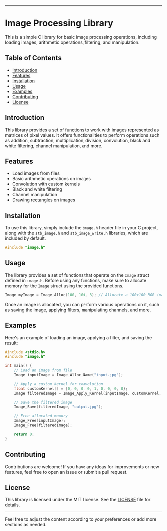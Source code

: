 

---

# Image Processing Library

This is a simple C library for basic image processing operations, including loading images, arithmetic operations, filtering, and manipulation.

## Table of Contents

- [Introduction](#introduction)
- [Features](#features)
- [Installation](#installation)
- [Usage](#usage)
- [Examples](#examples)
- [Contributing](#contributing)
- [License](#license)

## Introduction

This library provides a set of functions to work with images represented as matrices of pixel values. It offers functionalities to perform operations such as addition, subtraction, multiplication, division, convolution, black and white filtering, channel manipulation, and more.

## Features

- Load images from files
- Basic arithmetic operations on images
- Convolution with custom kernels
- Black and white filtering
- Channel manipulation
- Drawing rectangles on images

## Installation

To use this library, simply include the `image.h` header file in your C project, along with the `stb_image.h` and `stb_image_write.h` libraries, which are included by default.

```c
#include "image.h"
```

## Usage

The library provides a set of functions that operate on the `Image` struct defined in `image.h`. Before using any functions, make sure to allocate memory for the `Image` struct using the provided functions.

```c
Image myImage = Image_Alloc(100, 100, 3); // Allocate a 100x100 RGB image
```

Once an image is allocated, you can perform various operations on it, such as saving the image, applying filters, manipulating channels, and more.

## Examples

Here's an example of loading an image, applying a filter, and saving the result:

```c
#include <stdio.h>
#include "image.h"

int main() {
    // Load an image from file
    Image inputImage = Image_Alloc_Name("input.jpg");

    // Apply a custom kernel for convolution
    float customKernel[] = {0, 0, 0, 0, 1, 0, 0, 0, 0};
    Image filteredImage = Image_Apply_Kernel(inputImage, customKernel, 3, 3);

    // Save the filtered image
    Image_Save(filteredImage, "output.jpg");

    // Free allocated memory
    Image_Free(inputImage);
    Image_Free(filteredImage);

    return 0;
}
```

## Contributing

Contributions are welcome! If you have any ideas for improvements or new features, feel free to open an issue or submit a pull request.

## License

This library is licensed under the MIT License. See the [LICENSE](LICENSE) file for details.

---

Feel free to adjust the content according to your preferences or add more sections as needed.

